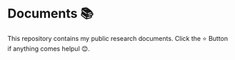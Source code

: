 # Documents 📚

This repository contains my public research documents. Click the ⭐ Button if anything comes helpul 😊.
